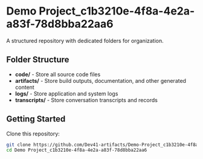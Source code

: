 # Demo Project_c1b3210e-4f8a-4e2a-a83f-78d8bba22aa6
A structured repository with dedicated folders for organization.

## Folder Structure

- **code/** - Store all source code files
- **artifacts/** - Store build outputs, documentation, and other generated content
- **logs/** - Store application and system logs
- **transcripts/** - Store conversation transcripts and records

## Getting Started

Clone this repository:
```bash
git clone https://github.com/Dev41-artifacts/Demo-Project_c1b3210e-4f8a-4e2a-a83f-78d8bba22aa6
cd Demo Project_c1b3210e-4f8a-4e2a-a83f-78d8bba22aa6
```

